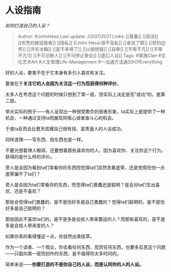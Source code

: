 # 人设指南
*如何打造自己的人设？*

> Author: #JohnHexa
Last update: *23/07/2021* 
Links: [[尊重]] [[原谅]] [[优秀的被诋毁者]] [[隐私]] [[John Hexa/语不及私]] [[谁说了算]] [[怒的边界]] [[评论冰箱]] [[差不多得了]] [[以弱悯强]] [[自卑]] [[不卑不亢]] [[不卑不亢1]] [[不可论断人]] [[不可停止聚会]] [[虚幻人设]]
Tags:  #家族Clan #文化艺术Art #人生管理Life-Management #一法通万法通SthOfEverything 



好的人设，要害不在于它本身有多引人喜欢和关注。

要害在于**关注它的人会因为关注这一行为而获得何种评价**。

太多人在考虑这个问题的时候只想到了第一层，但实际上决定是否“成功”的，是第二层。

举点实际的例子——有人呈现出一种很受欺负的弱者形象，ta实际上是提供了一种机会，一种通过支持ta而展现同情心或者奋斗心的机会。

于是ta反而会比整天炫耀自己很有钱、富贵逼人的人设成功。

同样道理——写东西、拍东西也是一样。

不要光想着博人眼球，还要想着那些喜欢你的人，因为喜欢你、关注你这个行为，获得的是什么样的评价。

旁人是会因为看到ta们常看你的东西而觉得ta们显然贪慕虚荣，还是觉得恐怕一点虚荣骗不了ta们？

旁人是会因为ta们常看你的东西，而觉得ta们愚蠢还是聪明？是会对ta们生出喜欢，还是不喜欢？

那些会觉得ta们愚蠢的，是不是恰好多是自己愚蠢的？觉得ta们聪明的，是不是恰好多是自己聪明的？

那些因此不喜欢ta们的，是不是多是会给人带来噩运的人？而那些喜欢的，是不是多是会给人带来爱的人？

如果你真的看得懂这一点，你自然出类拔萃。

作为一个读者、一个观众，你去看任何东西、观赏任何东西，也要多反思这个问题——只面向第一层而创作的东西，是不值得你太多时间的。

  


简单来说——**你要打造的不是你自己的人设，而是认同你的人的人设。**



